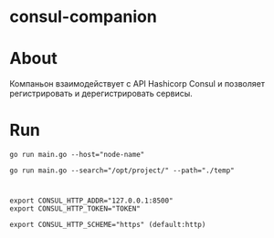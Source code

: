# consul-companion

# About
Компаньон взаимодействует с API Hashicorp Consul и позволяет регистрировать и дерегистрировать сервисы.




# Run

```
go run main.go --host="node-name"

go run main.go --search="/opt/project/" --path="./temp"
```

#

```
export CONSUL_HTTP_ADDR="127.0.0.1:8500"
export CONSUL_HTTP_TOKEN="TOKEN"

export CONSUL_HTTP_SCHEME="https" (default:http)

```